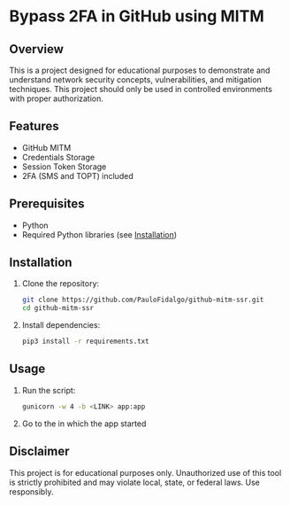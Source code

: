 # Bypass 2FA in GitHub using MITM

## Overview
This is a project designed for educational purposes to demonstrate and understand network security concepts, vulnerabilities, and mitigation techniques. This project should only be used in controlled environments with proper authorization.

## Features
- GitHub MITM
- Credentials Storage
- Session Token Storage
- 2FA (SMS and TOPT) included

## Prerequisites
- Python
- Required Python libraries (see [Installation](#installation))

## Installation
1. Clone the repository:
    ```bash
    git clone https://github.com/PauloFidalgo/github-mitm-ssr.git
    cd github-mitm-ssr
    ```
2. Install dependencies:
    ```bash
    pip3 install -r requirements.txt
    ```

## Usage
1. Run the script:
    ```bash
    gunicorn -w 4 -b <LINK> app:app
    ```
2. Go to the <LINK> in which the app started

## Disclaimer
This project is for educational purposes only. Unauthorized use of this tool is strictly prohibited and may violate local, state, or federal laws. Use responsibly.


